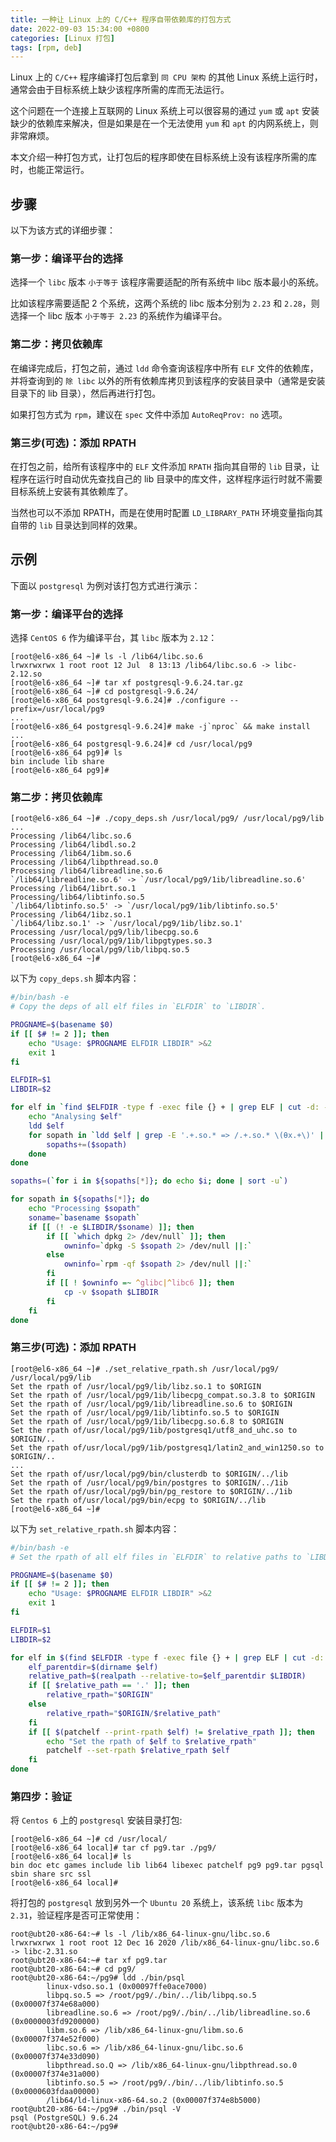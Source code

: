 ```yaml
---
title: 一种让 Linux 上的 C/C++ 程序自带依赖库的打包方式
date: 2022-09-03 15:34:00 +0800
categories: [Linux 打包]
tags: [rpm, deb]
---
```


Linux 上的 `C/C++` 程序编译打包后拿到 `同 CPU 架构` 的其他 Linux 系统上运行时，通常会由于目标系统上缺少该程序所需的库而无法运行。

这个问题在一个连接上互联网的 Linux 系统上可以很容易的通过 `yum` 或 `apt` 安装缺少的依赖库来解决，但是如果是在一个无法使用 `yum` 和 `apt` 的内网系统上，则非常麻烦。

本文介绍一种打包方式，让打包后的程序即使在目标系统上没有该程序所需的库时，也能正常运行。

## 步骤

以下为该方式的详细步骤：

### 第一步：编译平台的选择

选择一个 `libc` 版本 `小于等于` 该程序需要适配的所有系统中 libc 版本最小的系统。

比如该程序需要适配 2 个系统，这两个系统的 libc 版本分别为 `2.23` 和 `2.28`，则选择一个 libc 版本 `小于等于 2.23` 的系统作为编译平台。

### 第二步：拷贝依赖库

在编译完成后，打包之前，通过 `ldd` 命令查询该程序中所有 `ELF` 文件的依赖库，并将查询到的 `除 libc` 以外的所有依赖库拷贝到该程序的安装目录中（通常是安装目录下的 lib 目录），然后再进行打包。  

如果打包方式为 `rpm`，建议在 `spec` 文件中添加 `AutoReqProv: no` 选项。

### 第三步(可选)：添加 RPATH

在打包之前，给所有该程序中的 `ELF` 文件添加 `RPATH` 指向其自带的 `lib` 目录，让程序在运行时自动优先查找自己的 lib 目录中的库文件，这样程序运行时就不需要目标系统上安装有其依赖库了。

当然也可以不添加 RPATH，而是在使用时配置 `LD_LIBRARY_PATH` 环境变量指向其自带的 `lib` 目录达到同样的效果。

## 示例

下面以 `postgresql` 为例对该打包方式进行演示：

### 第一步：编译平台的选择

选择 `CentOS 6` 作为编译平台，其 `libc` 版本为 `2.12`：

```console
[root@el6-x86_64 ~]# ls -l /lib64/libc.so.6
lrwxrwxrwx 1 root root 12 Jul  8 13:13 /lib64/libc.so.6 -> libc-2.12.so
[root@el6-x86_64 ~]# tar xf postgresql-9.6.24.tar.gz
[root@el6-x86_64 ~]# cd postgresql-9.6.24/
[root@el6-x86_64 postgresql-9.6.24]# ./configure --prefix=/usr/local/pg9
...
[root@el6-x86_64 postgresql-9.6.24]# make -j`nproc` && make install
...
[root@el6-x86_64 postgresql-9.6.24]# cd /usr/local/pg9
[root@el6-x86_64 pg9]# ls
bin include lib share
[root@el6-x86_64 pg9]# 
```

### 第二步：拷贝依赖库

```console
[root@el6-x86_64 ~]# ./copy_deps.sh /usr/local/pg9/ /usr/local/pg9/lib
...
Processing /lib64/libc.so.6
Processing /lib64/libdl.so.2 
Processing /lib64/1ibm.so.6
Processing /lib64/libpthread.so.0 
Processing /lib64/libreadline.so.6
`/lib64/libreadline.so.6' -> `/usr/local/pg9/1ib/libreadline.so.6' 
Processing /lib64/1ibrt.so.1
Processing/lib64/libtinfo.so.5
`/lib64/libtinfo.so.5' -> `/usr/local/pg9/1ib/libtinfo.so.5' 
Processing /lib64/1ibz.so.1
`/lib64/libz.so.1' -> `/usr/local/pg9/1ib/libz.so.1' 
Processing /usr/local/pg9/lib/libecpg.so.6
Processing /usr/local/pg9/1ib/libpgtypes.so.3 
Processing /usr/local/pg9/lib/libpq.so.5 
[root@el6-x86_64 ~]# 
```

以下为 `copy_deps.sh` 脚本内容：

```sh
#/bin/bash -e
# Copy the deps of all elf files in `ELFDIR` to `LIBDIR`.

PROGNAME=$(basename $0)
if [[ $# != 2 ]]; then
    echo "Usage: $PROGNAME ELFDIR LIBDIR" >&2
    exit 1
fi

ELFDIR=$1
LIBDIR=$2

for elf in `find $ELFDIR -type f -exec file {} + | grep ELF | cut -d: -f1`; do 
    echo "Analysing $elf"
    ldd $elf
    for sopath in `ldd $elf | grep -E '.+.so.* => /.+.so.* \(θx.+\)' | awk '{print $3}'`; do 
        sopaths+=($sopath)
    done
done

sopaths=(`for i in ${sopaths[*]}; do echo $i; done | sort -u`) 

for sopath in ${sopaths[*]}; do
    echo "Processing $sopath" 
    soname=`basename $sopath`
    if [[ (! -e $LIBDIR/$soname) ]]; then
        if [[ `which dpkg 2> /dev/null` ]]; then
            owninfo=`dpkg -S $sopath 2> /dev/null ||:`
        else
            owninfo=`rpm -qf $sopath 2> /dev/null ||:`
        fi
        if [[ ! $owninfo =~ ^glibc|^libc6 ]]; then 
            cp -v $sopath $LIBDIR
        fi
    fi
done
```

### 第三步(可选)：添加 RPATH

```console
[root@el6-x86_64 ~]# ./set_relative_rpath.sh /usr/local/pg9/ /usr/local/pg9/lib
Set the rpath of /usr/local/pg9/lib/libz.so.1 to $ORIGIN
Set the rpath of /usr/local/pg9/1ib/libecpg_compat.so.3.8 to $ORIGIN
Set the rpath of /usr/local/pg9/1ib/libreadline.so.6 to $ORIGIN
Set the rpath of /usr/local/pg9/1ib/libtinfo.so.5 to $ORIGIN
Set the rpath of /usr/local/pg9/1ib/libecpg.so.6.8 to $ORIGIN
Set the rpath of/usr/local/pg9/1ib/postgresq1/utf8_and_uhc.so to $ORIGIN/..
Set the rpath of/usr/local/pg9/1ib/postgresq1/latin2_and_win1250.so to $ORIGIN/..
...
Set the rpath of/usr/local/pg9/bin/clusterdb to $ORIGIN/../lib
Set the rpath of /usr/local/pg9/bin/postgres to $ORIGIN/../1ib
Set the rpath of/usr/local/pg9/bin/pg_restore to $ORIGIN/../1ib
Set the rpath of/usr/local/pg9/bin/ecpg to $ORIGIN/../lib 
[root@el6-x86_64 ~]# 
```

以下为 `set_relative_rpath.sh` 脚本内容：

```sh
#/bin/bash -e
# Set the rpath of all elf files in `ELFDIR` to relative paths to `LIBDIR`.

PROGNAME=$(basename $0)
if [[ $# != 2 ]]; then
    echo "Usage: $PROGNAME ELFDIR LIBDIR" >&2
    exit 1
fi

ELFDIR=$1
LIBDIR=$2

for elf in $(find $ELFDIR -type f -exec file {} + | grep ELF | cut -d: -f1); do
    elf_parentdir=$(dirname $elf)
    relative_path=$(realpath --relative-to=$elf_parentdir $LIBDIR)
    if [[ $relative_path == '.' ]]; then
        relative_rpath="$ORIGIN"
    else
        relative_rpath="$ORIGIN/$relative_path"
    fi
    if [[ $(patchelf --print-rpath $elf) != $relative_rpath ]]; then
        echo "Set the rpath of $elf to $relative_rpath"
        patchelf --set-rpath $relative_rpath $elf
    fi  
done
```

### 第四步：验证

将 `Centos 6` 上的 `postgresql` 安装目录打包:

```console
[root@el6-x86_64 ~]# cd /usr/local/
[root@el6-x86_64 local]# tar cf pg9.tar ./pg9/
[root@el6-x86_64 local]# ls
bin doc etc games include lib lib64 libexec patchelf pg9 pg9.tar pgsql sbin share src ssl
[root@el6-x86_64 local]#
```

将打包的 `postgresql` 放到另外一个 `Ubuntu 20` 系统上，该系统 `libc` 版本为 `2.31`，验证程序是否可正常使用：

```console
root@ubt20-x86-64:~# ls -l /lib/x86_64-linux-gnu/libc.so.6
lrwxrwxrwx 1 root root 12 Dec 16 2020 /lib/x86_64-linux-gnu/libc.so.6 -> libc-2.31.so
root@ubt20-x86-64:~# tar xf pg9.tar
root@ubt20-x86-64:~# cd pg9/
root@ubt20-x86-64:~/pg9# ldd ./bin/psql
        linux-vdso.so.1 (0x00097ffe0ace7000)
        libpq.so.5 => /root/pg9/./bin/../lib/libpq.so.5 (0x00007f374e68a000)
        libreadline.so.6 => /root/pg9/./bin/../lib/libreadline.so.6 (0x0000003fd9200000)
        libm.so.6 => /lib/x86_64-linux-gnu/libm.so.6 (0x00007f374e52f000)
        libc.so.6 => /lib/x86_64-linux-gnu/libc.so.6 (0x00007f374e33d090)
        libpthread.so.Q => /lib/x86_64-linux-gnu/libpthread.so.0 (0x00007f374e31a000)
        libtinfo.so.5 => /root/pg9/./bin/../lib/libtinfo.so.5 (0x0000603fdaa00000)
        /lib64/ld-linux-x86-64.so.2 (0x00007f374e8b5000)
root@ubt20-x86-64:~/pg9# ./bin/psql -V
psql (PostgreSQL) 9.6.24
root@ubt20-x86-64:~/pg9# 
```